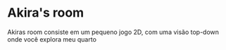 # Akira's room

Akiras room consiste em um pequeno jogo 2D, com uma visão top-down onde você explora meu quarto